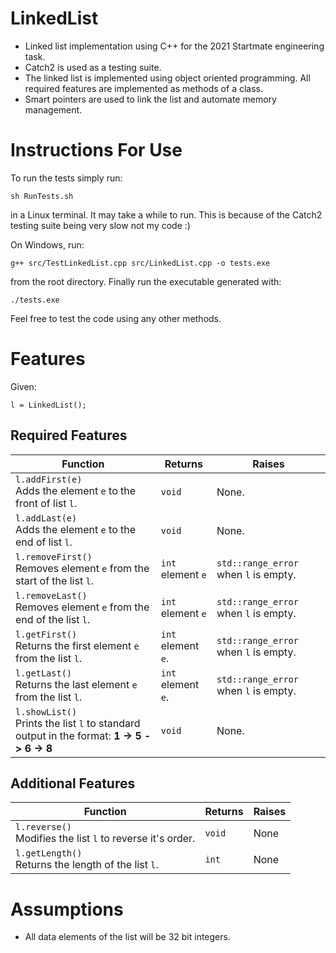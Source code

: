 # LinkedList
* Linked list implementation using C++ for the 2021 Startmate engineering task.
* Catch2 is used as a testing suite.
* The linked list is implemented using object oriented programming. All required features are implemented as methods of a class.
* Smart pointers are used to link the list and automate memory management.

# Instructions For Use

To run the tests simply run:
```
sh RunTests.sh
```
in a Linux terminal. It may take a while to run. This is because of the Catch2 testing suite being very slow not my code :)

On Windows, run:
```
g++ src/TestLinkedList.cpp src/LinkedList.cpp -o tests.exe
```
from the root directory. Finally run the executable generated with:
```
./tests.exe
```

Feel free to test the code using any other methods.
# Features
Given:
```
l = LinkedList();
```
## Required Features
Function | Returns | Raises
--- | --- | ---
`l.addFirst(e)`<br>Adds the element `e` to the front of list `l`.  | `void` | None.
`l.addLast(e)`<br>Adds the element `e` to the end of list `l`.  | `void` | None.
`l.removeFirst()`<br>Removes element `e` from the start of the list `l`.  | `int` element `e` | `std::range_error` when `l` is empty.
`l.removeLast()`<br>Removes element `e` from the end of the list `l`.  | `int` element `e` | `std::range_error` when `l` is empty.
`l.getFirst()`<br>Returns the first element `e` from the list `l`.  | `int` element `e`. | `std::range_error` when `l` is empty.
`l.getLast()`<br>Returns the last element `e` from the list `l`.  | `int` element `e`. | `std::range_error` when `l` is empty.
`l.showList()`<br>Prints the list `l` to standard output in the format: **1 -> 5 -> 6 -> 8**  | `void` | None.

## Additional Features
Function | Returns | Raises
--- | --- | ---
`l.reverse()`<br>Modifies the list `l` to reverse it's order.  | `void` | None
`l.getLength()`<br>Returns the length of the list `l`. | `int` | None

# Assumptions

* All data elements of the list will be 32 bit integers.
